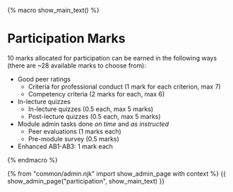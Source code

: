 {% macro show_main_text() %}
<div id="main">

# Participation Marks

10 marks allocated for participation can be earned in the following ways (there are ~28 available marks to choose from):

* <tooltip content="No `Below Average`/`Poor` ratings">Good peer ratings</tooltip>
  * Criteria for professional conduct (1 mark for each criterion, max 7)
  * Competency criteria (2 marks for each, max 6)
* In-lecture quizzes
  * In-lecture quizzes (0.5 each, max 5 marks)
  * Post-lecture quizzes (0.5 each, max 5 marks)
* Module admin tasks done _on time_ and _as instructed_
  * Peer evaluations (1 marks each)
  * Pre-module survey (0.5 marks)
* Enhanced AB1-AB3: 1 mark each


<panel src="peerEvaluations.md#peerEvaluation-criteria" header="Admin {{ icon_embedding }} Peer Evaluations → Criteria" minimized />
  
</div>
{% endmacro %}

{% from "common/admin.njk" import show_admin_page with context %}
{{ show_admin_page("participation", show_main_text) }}